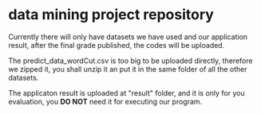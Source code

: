 # data mining project repository

Currently there will only have datasets we have used and our application result, after the final grade published, the codes will be uploaded.

The predict_data_wordCut.csv is too big to be uploaded directly, therefore we zipped it, you shall unzip it an put it in the same folder of all the other datasets.

The applicaton result is uploaded at "result" folder, and it is only for you evaluation, you **DO NOT** need it for executing our program.
